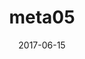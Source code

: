 ---
title: meta05
articlename: >-
  Patients' Views of a Behavioral Intervention Including Financial Incentives
date: '2017-06-15'
summary: >-
  Patients who enrolled in a trial to lower low-density lipoprotein cholesterol spoke positively of the multifaceted intervention: pillbox monitoring and financial incentives were socially acceptable
authors: >-
  Judy A. Shea, PhD; Aderinola Adejare, BA; Kevin G. Volpp, MD, PhD; Andrea B. Troxel, ScD; Darra Finnerty, MPH; Karen Hoffer, BS; Thomas Isaac, MD, MPH, MBA; Meredith Rosenthal, PhD; Thomas D. Sequist, MD, MPH; and David A. Asch, MD, MBA
externallink: 'https://www.ajmc.com/journals/issue/2017/2017-vol23-n6/patients-views-of-a-behavioral-intervention-including-financial-incentives'
journal: AJMC
---